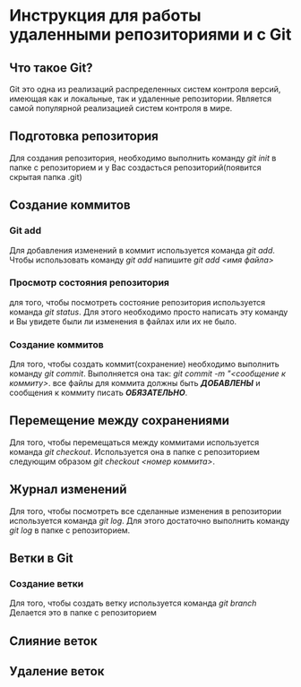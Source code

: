 # Инструкция для работы удаленными репозиториями и с Git 

## Что такое Git?
Git это одна из реализаций распределенных систем контроля версий, имеющая как и локальные, так и удаленные репозитории. Является самой популярной реализацией систем контроля в мире.
## Подготовка репозитория
Для создания репозитория, необходимо выполнить команду *git init* в папке с репозиторием и у Вас создасться репозиторий(появится скрытая папка .git)

## Создание коммитов

### Git add
Для добавления изменений в коммит используется команда *git add*. Чтобы использовать команду *git add* напишите *git add <имя файла>*

### Просмотр состояния репозитория
для того, чтобы посмотреть состояние репозитория используется команда *git status*. Для этого необходимо просто написать эту команду и Вы увидете были ли изменения в файлах или их не было.


### Создание коммитов
Для того, чтобы создать коммит(сохранение) необходимо выполнить команду *git commit*. Выполняется она так: *git commit -m "<сообщение к коммиту>*. все файлы для коммита должны быть ***ДОБАВЛЕНЫ*** и сообщения к коммиту писать ***ОБЯЗАТЕЛЬНО***.

## Перемещение между сохранениями
Для того, чтобы перемещаться между коммитами используется команда *git checkout*. Используется она в папке с репозиторием следующим образом *git checkout <номер коммита>*.

## Журнал изменений
Для того, чтобы посмотреть все сделанные изменения в репозитории используется команда *git log*. Для этого достаточно выполнить команду *git log*  в папке с репозиторием.

## Ветки в Git

### Создание ветки
Для того, чтобы создать ветку используется команда *git branch* Делается это в папке с репозиторием


## Слияние веток

## Удаление веток
